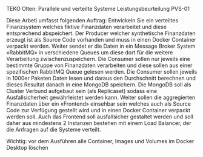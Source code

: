 TEKO Olten: Parallele und verteilte Systeme
Leistungsbeurteilung PVS-01

Diese Arbeti umfasst folgenden Auftrag:
Entwickeln Sie ein verteiltes Finanzsystem welches fiktive Finanzdaten verarbeitet und diese entsprechend abspeichert.
Der Producer welcher synthetische Finanzdaten erzeugt ist als Source Code vorhanden und muss in einen Docker
Container verpackt werden. Weiter sendet er die Daten in ein Message Broker System «RabbitMQ» in verschiedene
Queues um diese dort für die weitere Verarbeitung zwischenzuspeichern. Die Consumer sollen nur jeweils eine
bestimmte Gruppe von Finanzdaten verarbeiten und diese sollen aus einer spezifischen RabbitMQ Queue gelesen
werden. Die Consumer sollen jeweils in 1000er Paketen Daten lesen und daraus den Durchschnitt berechnen und dieses
Resultat danach in eine MongoDB speichern. Die MongoDB soll als Cluster Verbund aufgebaut sein (als Replicaset) sodass
eine Ausfallsicherheit gewährleistet werden kann. Weiter sollen die aggregierten Finanzdaten über ein «Frontend»
einsehbar sein welches auch als Source Code zur Verfügung gestellt wird und in einen Docker Container verpackt werden
soll. Auch das Frontend soll ausfallsicher gestaltet werden und soll daher aus mindestens 2 Instanzen bestehen mit einem
Load Balancer, der die Anfragen auf die Systeme verteilt.

Wichtig:
vor dem Ausführen alle Container, Images und Volumes im Docker Desktop löschen
